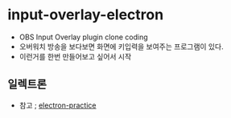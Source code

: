 # input-overlay-electron

- OBS Input Overlay plugin clone coding
- 오버워치 방송을 보다보면 화면에 키입력을 보여주는 프로그램이 있다.
- 이런거를 한번 만들어보고 싶어서 시작

## 일렉트론

- 참고 ; [electron-practice](https://github.com/chinsun9/electron-practice)
